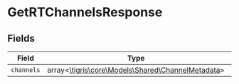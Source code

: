 # GetRTChannelsResponse


## Fields

| Field                                                                                       | Type                                                                                        | Required                                                                                    | Description                                                                                 |
| ------------------------------------------------------------------------------------------- | ------------------------------------------------------------------------------------------- | ------------------------------------------------------------------------------------------- | ------------------------------------------------------------------------------------------- |
| `channels`                                                                                  | array<[\tigris\core\Models\Shared\ChannelMetadata](../../models/shared/ChannelMetadata.md)> | :heavy_minus_sign:                                                                          | N/A                                                                                         |